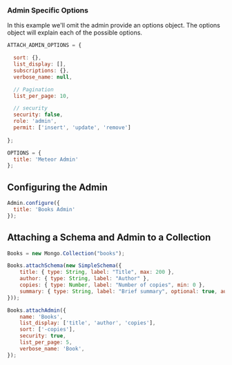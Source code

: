 
### Admin Specific Options
In this example we'll omit the admin provide an options
object. The options object will explain each of the possible options.

```javascript
ATTACH_ADMIN_OPTIONS = {

  sort: {},
  list_display: [],
  subscriptions: {},
  verbose_name: null,

  // Pagination
  list_per_page: 10,

  // security
  security: false,
  role: 'admin',
  permit: ['insert', 'update', 'remove']
  
};

OPTIONS = {
  title: 'Meteor Admin'
};
```
## Configuring the Admin
```javascript
Admin.configure({
  title: 'Books Admin'
});
```
## Attaching a Schema and Admin to a Collection

```javascript
Books = new Mongo.Collection("books");

Books.attachSchema(new SimpleSchema({
    title: { type: String, label: "Title", max: 200 },
    author: { type: String, label: "Author" },
    copies: { type: Number, label: "Number of copies", min: 0 },
    summary: { type: String, label: "Brief summary", optional: true, autoform: { type: 'textarea' }}
}));

Books.attachAdmin({
    name: 'Books',
    list_display: ['title', 'author', 'copies'],
    sort: ['-copies'],
    security: true,
    list_per_page: 5,
    verbose_name: 'Book',
});
```
